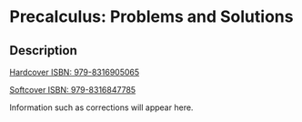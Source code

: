 # Precalculus: Problems and Solutions
## Description ##

[Hardcover ISBN: 979-8316905065](https://www.amazon.com/dp/B0F3XBVPKK)

[Softcover ISBN: 979-8316847785](https://www.amazon.com/dp/B0F3VZ15S3)

Information such as corrections will appear here.
